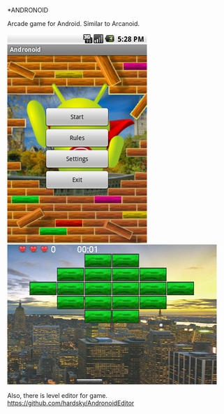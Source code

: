 *ANDRONOID

Arcade game for Android. Similar to Arcanoid.

![screenshot1](/screenshots/splash.png) ![screenshot1](/screenshots/level1.png)

Also, there is level editor for game.
https://github.com/hardsky/AndronoidEditor

